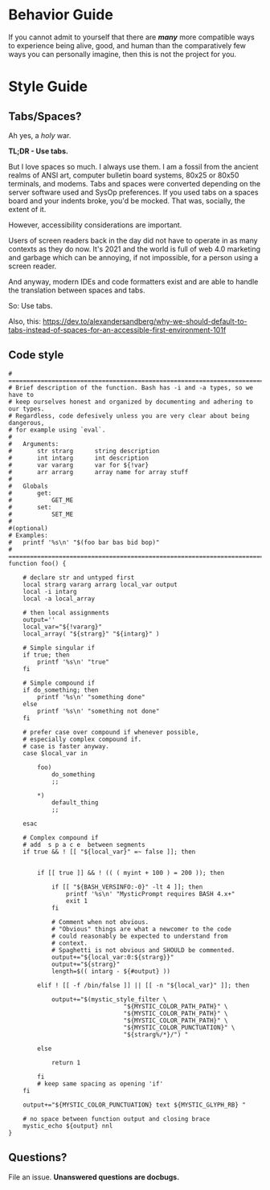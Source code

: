 # Behavior Guide
If you cannot admit to yourself that there are _**many**_ more compatible ways to experience being alive, good, and human than the comparatively few ways you can personally imagine, then this is not the project for you.

# Style Guide
## Tabs/Spaces?
Ah yes, a _holy_ war.

**TL;DR - Use tabs.**

But I love spaces so much.  I always use them.  I am a fossil from the ancient realms of ANSI art, computer bulletin board systems, 80x25 or 80x50 terminals, and modems.  Tabs and spaces were converted depending on the server software used and SysOp preferences. If you used tabs on a spaces board and your indents broke, you'd be mocked.  That was, socially, the extent of it.  

However, accessibility considerations are important.

Users of screen readers back in the day did not have to operate in as many contexts as they do now. It's 2021 and the world is full of web 4.0 marketing and garbage which can be annoying, if not impossible, for a person using a screen reader.

And anyway, modern IDEs and code formatters exist and are able to handle the translation between spaces and tabs.

So: Use tabs.


Also, this: https://dev.to/alexandersandberg/why-we-should-default-to-tabs-instead-of-spaces-for-an-accessible-first-environment-101f

## Code style
```shell
# =============================================================================
# Brief description of the function. Bash has -i and -a types, so we have to 
# keep ourselves honest and organized by documenting and adhering to our types.
# Regardless, code defesively unless you are very clear about being dangerous,
# for example using `eval`.
# 
#	Arguments:
#		str strarg		string description
#		int intarg		int description
#		var vararg		var for ${!var}
#		arr arrarg		array name for array stuff
#
#	Globals
#		get:
#			GET_ME
#		set:
#			SET_ME
#
#(optional)
# Examples:
# 	printf '%s\n' "$(foo bar bas bid bop)"
# =============================================================================
function foo() {

	# declare str and untyped first	
	local strarg vararg arrarg local_var output
	local -i intarg
	local -a local_array
	
	# then local assignments
	output=''
	local_var="${!vararg}"
	local_array( "${strarg}" "${intarg}" )

	# Simple singular if
	if true; then
		printf '%s\n' "true"
	fi

	# Simple compound if
	if do_something; then
		printf '%s\n' "something done"
	else
		printf '%s\n' "something not done"
	fi
	 
	# prefer case over compound if whenever possible,
	# especially complex compound if.
	# case is faster anyway.
	case $local_var in
	
		foo)
			do_something
			;;
	
		*)
			default_thing
			;;
	
	esac
	
	# Complex compound if
	# add  s p a c e  between segments 
	if true && ! [[ "${local_var}" =~ false ]]; then


		if [[ true ]] && ! (( ( myint + 100 ) = 200 )); then

			if [[ "${BASH_VERSINFO:-0}" -lt 4 ]]; then
				printf '%s\n' "MysticPrompt requires BASH 4.x+"
				exit 1
			fi

			# Comment when not obvious.
			# "Obvious" things are what a newcomer to the code
			# could reasonably be expected to understand from
			# context.
			# Spaghetti is not obvious and SHOULD be commented.
			output+="${local_var:0:${strarg}}"
			output+="${strarg}"
			length=$(( intarg - ${#output} ))
		
		elif ! [[ -f /bin/false ]] || [[ -n "${local_var}" ]]; then

			output+="$(mystic_style_filter \
								"${MYSTIC_COLOR_PATH_PATH}" \
								"${MYSTIC_COLOR_PATH_PATH}" \
								"${MYSTIC_COLOR_PATH_PATH}" \
								"${MYSTIC_COLOR_PUNCTUATION}" \
								"${strarg%/*}/") "
			
		else
			
			return 1

		fi
		# keep same spacing as opening 'if'
	fi

	output+="${MYSTIC_COLOR_PUNCTUATION} text ${MYSTIC_GLYPH_RB} "
	
	# no space between function output and closing brace	
	mystic_echo ${output} nnl		
}

```

## Questions? 
File an issue. **Unanswered questions are docbugs.**
